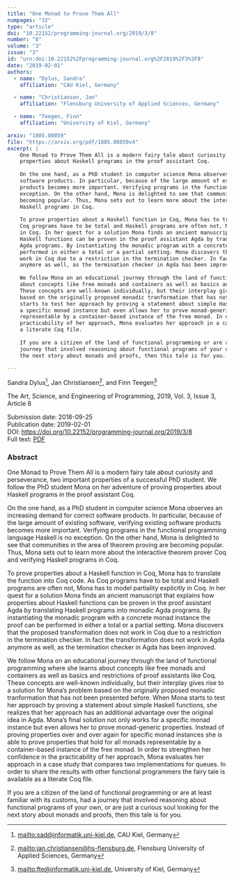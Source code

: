 ```yaml
---
title: "One Monad to Prove Them All"
numpages: "32"
type: "article"
doi: "10.22152/programming-journal.org/2019/3/8"
number: "8"
volume: "3"
issue: "3"
id: "urn:doi:10.22152%2Fprogramming-journal.org%2F2019%2F3%2F8"
date: "2019-02-01"
authors: 
  - name: "Dylus, Sandra"
    affiliation: "CAU Kiel, Germany"

  - name: "Christiansen, Jan"
    affiliation: "Flensburg University of Applied Sciences, Germany"

  - name: "Teegen, Finn"
    affiliation: "University of Kiel, Germany"

arxiv: "1805.08059"
file: "https://arxiv.org/pdf/1805.08059v4"
excerpt: |
    One Monad to Prove Them All is a modern fairy tale about curiosity and perseverance, two important properties of a successful PhD student. We follow the PhD student Mona on her adventure of proving
    properties about Haskell programs in the proof assistant Coq.
    
    On the one hand, as a PhD student in computer science Mona observes an increasing demand for correct
    software products. In particular, because of the large amount of existing software, verifying existing software
    products becomes more important. Verifying programs in the functional programming language Haskell is no
    exception. On the other hand, Mona is delighted to see that communities in the area of theorem proving are
    becoming popular. Thus, Mona sets out to learn more about the interactive theorem prover Coq and verifying
    Haskell programs in Coq.
    
    To prove properties about a Haskell function in Coq, Mona has to translate the function into Coq code. As
    Coq programs have to be total and Haskell programs are often not, Mona has to model partiality explicitly
    in Coq. In her quest for a solution Mona finds an ancient manuscript that explains how properties about
    Haskell functions can be proven in the proof assistant Agda by translating Haskell programs into monadic
    Agda programs. By instantiating the monadic program with a concrete monad instance the proof can be
    performed in either a total or a partial setting. Mona discovers that the proposed transformation does not
    work in Coq due to a restriction in the termination checker. In fact the transformation does not work in Agda
    anymore as well, as the termination checker in Agda has been improved.
    
    We follow Mona on an educational journey through the land of functional programming where she learns
    about concepts like free monads and containers as well as basics and restrictions of proof assistants like Coq.
    These concepts are well-known individually, but their interplay gives rise to a solution for Mona’s problem
    based on the originally proposed monadic tranformation that has not been presented before. When Mona
    starts to test her approach by proving a statement about simple Haskell functions, she realizes that her approach has an additional advantage over the original idea in Agda. Mona’s final solution not only works for
    a specific monad instance but even allows her to prove monad-generic properties. Instead of proving properties over and over again for specific monad instances she is able to prove properties that hold for all monads
    representable by a container-based instance of the free monad. In order to strengthen her confidence in the
    practicability of her approach, Mona evaluates her approach in a case study that compares two implementations for queues. In order to share the results with other functional programmers the fairy tale is available as
    a literate Coq file.
    
    If you are a citizen of the land of functional programming or are at least familiar with its customs, had a
    journey that involved reasoning about functional programs of your own, or are just a curious soul looking for
    the next story about monads and proofs, then this tale is for you.

---
```

Sandra Dylus[^1], Jan Christiansen[^2], and Finn Teegen[^3]

The Art, Science, and Engineering of Programming, 2019, Vol. 3, Issue 3, Article 8

Submission date: 2018-09-25  
Publication date: 2019-02-01  
DOI: <https://doi.org/10.22152/programming-journal.org/2019/3/8>  
Full text: [PDF](https://arxiv.org/pdf/1805.08059v4)  


### Abstract
One Monad to Prove Them All is a modern fairy tale about curiosity and perseverance, two important properties of a successful PhD student. We follow the PhD student Mona on her adventure of proving
properties about Haskell programs in the proof assistant Coq.

On the one hand, as a PhD student in computer science Mona observes an increasing demand for correct
software products. In particular, because of the large amount of existing software, verifying existing software
products becomes more important. Verifying programs in the functional programming language Haskell is no
exception. On the other hand, Mona is delighted to see that communities in the area of theorem proving are
becoming popular. Thus, Mona sets out to learn more about the interactive theorem prover Coq and verifying
Haskell programs in Coq.

To prove properties about a Haskell function in Coq, Mona has to translate the function into Coq code. As
Coq programs have to be total and Haskell programs are often not, Mona has to model partiality explicitly
in Coq. In her quest for a solution Mona finds an ancient manuscript that explains how properties about
Haskell functions can be proven in the proof assistant Agda by translating Haskell programs into monadic
Agda programs. By instantiating the monadic program with a concrete monad instance the proof can be
performed in either a total or a partial setting. Mona discovers that the proposed transformation does not
work in Coq due to a restriction in the termination checker. In fact the transformation does not work in Agda
anymore as well, as the termination checker in Agda has been improved.

We follow Mona on an educational journey through the land of functional programming where she learns
about concepts like free monads and containers as well as basics and restrictions of proof assistants like Coq.
These concepts are well-known individually, but their interplay gives rise to a solution for Mona’s problem
based on the originally proposed monadic tranformation that has not been presented before. When Mona
starts to test her approach by proving a statement about simple Haskell functions, she realizes that her approach has an additional advantage over the original idea in Agda. Mona’s final solution not only works for
a specific monad instance but even allows her to prove monad-generic properties. Instead of proving properties over and over again for specific monad instances she is able to prove properties that hold for all monads
representable by a container-based instance of the free monad. In order to strengthen her confidence in the
practicability of her approach, Mona evaluates her approach in a case study that compares two implementations for queues. In order to share the results with other functional programmers the fairy tale is available as
a literate Coq file.

If you are a citizen of the land of functional programming or are at least familiar with its customs, had a
journey that involved reasoning about functional programs of your own, or are just a curious soul looking for
the next story about monads and proofs, then this tale is for you.


[^1]: <mailto:sad@informatik.uni-kiel.de>, CAU Kiel, Germany
[^2]: <mailto:jan.christiansen@hs-flensburg.de>, Flensburg University of Applied Sciences, Germany
[^3]: <mailto:fte@informatik.uni-kiel.de>, University of Kiel, Germany
